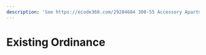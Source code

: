 ```yaml
---
description: 'See https://ecode360.com/29284684 300-55 Accessory Apartments'
---
```


# Existing Ordinance

